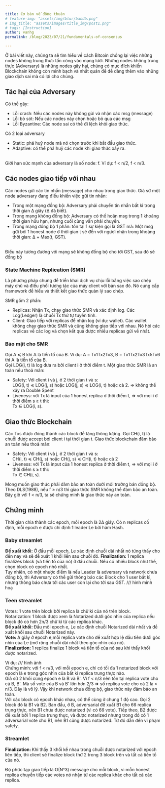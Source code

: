```yaml
---

title: Cơ bản về đồng thuận
# feature-img: "assets/img/blur/bandb.png"
# img_title: "assets/images/title_img/post1.png"
# tags: [Instruction]
author: vanhg
permalink: /blog/2023/07/21/fundamentals-of-consensus

---
```


Ở bài viết này, chúng ta sẽ tìm hiểu về cách Bitcoin chống lại việc những nodes không trung thực tấn công vào mạng lưới. 
Những nodes không trung thực (Adversary) là những nodes gây hại, chúng có mục đích khiến Blockchain không còn minh bạch và nhẩt quán để dễ dàng thêm vào những giao dịch sai mà có lợi cho chúng. 

## Tác hại của Adversary
Có thể gây:
- Lỗi crash: Nếu các nodes này không gửi và nhận các msg (message)
- Lỗi bỏ sót: Nếu các nodes này chọn hoặc bỏ qua các msg
- Lỗi Byzantine: Các node sai có thể đi lệch khỏi giao thức.

Có 2 loại adversary
- Static: phá huỷ node mà nó chọn trước khi bắt đầu giao thức.
- Adaptive: có thể phá huỷ các node khi giao thức xảy ra.
<br>
Giới hạn sức mạnh của adversary là số node:  f. Ví dụ: f < n/2, f < n/3.

## Các nodes giao tiếp với nhau
Các nodes gửi các tin nhắn (message) cho nhau trong giao thức. Giả sử một node adversary đang điều khiển việc gửi tin nhắn:
- Trong một mạng đồng bộ: Adversary phải chuyển tin nhắn bất kì trong thời gian Δ giây (Δ đã biết).
- Trong mạng không đồng bộ: Adversary có thể hoãn msg trong 1 khoảng thời gian hữu hạn, nhưng cuối cùng vẫn phải chuyển.
- Trong mạng đồng bộ 1 phần: tồn tại 1 sự kiện gọi là GST mà: Một msg gửi bởi 1 honest node ở thời gian t sẽ đến với người nhận trong khoảng thời gian:  Δ + Max(t, GST). 
<br>
Điều này tương đương với mạng sẽ không đồng bộ cho tới GST, sau đó sẽ đồng bộ

### State Machine Replication (SMR)
Là phương pháp chung để triển khai dịch vụ chịu lỗi bằng việc sao chép máy chủ và điều phối tương tác của máy client với bản sao đó. Nó cung cấp framework để hiểu và thiết kết giao thức quản lý sao chép.

SMR gồm 2 phần:
- Replicas: Nhận Tx, chạy giao thức SMR và xác định log. Các Log(Ledger) là chuỗi Tx thứ tự tuyến tính.
- Client: Giao tiếp với replicas để nhận log (ví dụ: wallet).
Các wallet không chạy giao thức SMR và cũng không giao tiếp với nhau. Nó hỏi các replicas về các log và chọn kết quả được nhiều replicas gửi về nhất.

### Bảo mật cho SMR
Gọi A ≼ B khi A là tiền tố của B. Ví dụ: A = Tx1Tx2Tx3, B = Tx1Tx2Tx3Tx5Tx6 thì A là tiền tố của B.<br>
Gọi LOG(i, t) là log đưa ra bởi client i ở thời điểm t. Một giao thức SMR là an toàn nếu thoả mãn:
- Safety: Với client i và j, ở 2 thời gian t và s: <br>
    LOG(i, t) ≼ LOG(j, s) hoặc LOG(j, s) ≼ LOG(i, t) hoặc cả 2. => không thể xảy ra Double Spent
- Liveness: với Tx là input của 1 honest replica ở thời điểm t, => với mọi i ở thời điểm s ≥ t thì: <br>
Tx ∈ LOG(i, s). 

## Giao thức Blockchain
Các Txs được đóng thành các block để tăng thông lượng. Gọi CH(i, t) là chuỗi được accept bởi client i tại thời gian t. Giao thức blockchain đảm bảo an toàn nếu thoả mãn:
- Safety: Với client i và j, ở 2 thời gian t và s: <br>
    CH(i, t) ≼ CH(j, s) hoặc CH(j, s) ≼ CH(i, t) hoặc cả 2
- Liveness: với Tx là input của 1 honest replica ở thời điểm t, => với mọi i ở thời điểm s ≥ t thì: <br>
Tx ∈ CH(i, s).

Mong muốn giao thức phải đảm bảo an toàn dưới môi trường bán đồng bộ. Theo DLS(1988), nếu f ≥ n/3 thì giao thức SMR không thể đảm bảo an toàn. Bây giờ với f < n/3, ta sẽ chứng minh là giao thức này an toàn.

## Chứng minh
Thời gian chia thành các epoch, mỗi epoch là 2Δ giây. Có n replicas cố định, mỗi epoch e được chỉ định 1 leader Le bởi hàm Hash.
### Baby streamlet
<strong>Đề xuất khối: </strong> Ở đầu mỗi epoch, Le xác định chuỗi dài nhất nó từng thấy cho đến nay và sẽ đề xuất 1 khối liền sau chuỗi đó. <bn>
<strong>Finalization: </strong> 1 replica finalizes block (và tiền tố của nó) ở đầu chuỗi. Nếu có nhiều block như thế, chọn block có epoch nhỏ nhất.<br>
Tuy nhiên, có một nhược điểm là nếu Leader là adversary và network chưa đồng bộ, thì Adversary có thể gửi thông báo các Block cho 1 user bất kì, nhưng thông báo chưa tới các user còn lại cho tới sau GST. 
/// hình minh hoạ

### Teen streamlet
Votes: 1 vote trên block bởi replica là chữ kí của nó trên block. <br>
Notarization: 1 block được xem là Notarized dưới góc nhìn của replica nếu block đó có hơn 2n/3 chữ kí từ các replica khác.<br>
<strong>Đề xuất khối: </strong> Đầu mõi epoch e, Le xác định chuỗi Notarized dài nhất và đề xuất khối sau chuỗi Notarized này.<br>
<strong> Vote: </strong> ∆ giây ở epoch e,mỗi replica vote cho đề xuất hợp lệ đầu tiên dưới góc nhìn của Le (mở rộng chuỗi dài nhất theo góc nhìn của nó).<br>
<strong>Finalization: </strong>  1 replica finalize 1 block và tiền tố của nó sau khi thấy khối được notarized.

Ví dụ: /// hình ảnh <br>
Chứng minh: với f < n/3, với mỗi epoch e, chỉ có tối đa 1 notarized block với epoch là e trong góc nhìn của bất kì replica trung thực nào. <br>
Giả sử 2 khối cùng epoch e là B và B'. Vì f < n/3 nên tồn tại replica vote cho cả B, B'. Mà số vote của B và B' lớn hơn 2/3 => số replica vote cho cả 2 là > n/3. Đây là vô lý. Vậy khi network chưa đồng bộ, giao thức này đảm bảo an toàn.<br>
Với các block có epoch khác nhau, có thể cùng ở chung 1 độ cao. Gọi 2 block đó là B1 và B2. Ban đầu, ở B, adversarial đề xuất B1 cho 66 replica trung thực, nên B1 chưa được notarized (vì có 66 vote). Tiếp theo, B2 được đề xuất bởi 1 replica trung thực, và được notarized nhưng trong đó có 1 adversarial vote cho B1, nên B1 cũng được notarized. Từ đó dẫn đến vi phạm safety.

### Streamlet
<strong>Finalization: </strong> Khi thấy 3 khối kề nhau trong chuỗi được notarized với epoch liên tiếp, thì client sẽ finalize block thứ 2 trong 3 block trên và tẩt cả tiền tố của nó.

Độ phức tạp giao tiếp là O(N^3) message cho mỗi block, vì mỗn honest replica chuyển tiếp các votes nó nhận từ các replica khác cho tất cả các replica.



